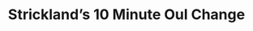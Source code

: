 ---
title: "Strickland’s 10 Minute Oul Change"
url: /clayton/stricklands-10-minute-oul-change/
shop: car repair
---